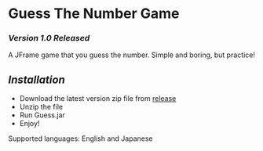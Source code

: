 # Guess The Number Game
### *Version 1.0 Released*
A JFrame game that you guess the number. Simple and boring, but practice!

## _Installation_
* Download the latest version zip file from [release](https://github.com/JosChavz/GuessTheNumberGame/releases)
* Unzip the file 
* Run Guess.jar 
* Enjoy! 

Supported languages: English and Japanese
